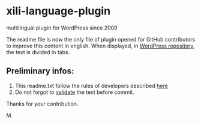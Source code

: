 # xili-language-plugin
multilingual plugin for WordPress since 2009

The readme file is now the only file of plugin opened for GitHub contributors to improve this content in english.
When displayed, in [WordPress repository](https://wordpress.org/plugins/xili-language/), the text is divided in tabs.

## Preliminary infos:

1. This readme.txt follow the rules of developers described [here](https://wordpress.org/plugins/about/)
1. Do not forgot to [validate](https://wordpress.org/plugins/about/validator/) the text before commit.

Thanks for your contribution.

M.